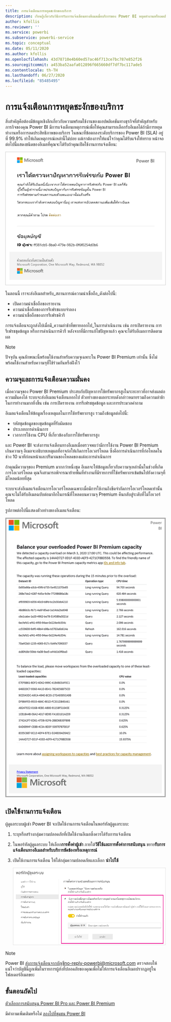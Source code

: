 ```yaml
---
title: การแจ้งเตือนการหยุดชะงักของบริการ
description: เรียนรู้เกี่ยวกับวิธีการรับการแจ้งเตือนทางอีเมลเมื่อบริการของ Power BI หยุดทำงานหรือลดประสิทธิภาพ
author: kfollis
ms.reviewer: ''
ms.service: powerbi
ms.subservice: powerbi-service
ms.topic: conceptual
ms.date: 05/11/2020
ms.author: kfollis
ms.openlocfilehash: 43d78710e4b60ed57ac46f713ce7bc787e852f26
ms.sourcegitcommit: a453ba52aafa012896f665660df7df7bc117ade5
ms.contentlocale: th-TH
ms.lasthandoff: 06/27/2020
ms.locfileid: "85485495"
---
```

# <a name="service-interruption-notifications"></a>การแจ้งเตือนการหยุดชะงักของบริการ

สิ่งสำคัญคือต้องมีข้อมูลเชิงลึกเกี่ยวกับความพร้อมใช้งานของแอปพลิเคชันทางธุรกิจที่สำคัญสำหรับภารกิจของคุณ Power BI มีการแจ้งเตือนเหตุการณ์เพื่อให้คุณสามารถเลือกรับอีเมลได้ถ้ามีการหยุดทำงานหรือการลดประสิทธิภาพของบริการ ในขณะที่ข้อตกลงระดับบริการของ Power BI (SLA) อยู่ที่ 99.9% ทำให้เกิดเหตุการณ์เหล่านี้ไม่บ่อย แต่เราต้องการให้แน่ใจว่าคุณได้รับแจ้งให้ทราบ หน้าจอต่อไปนี้แสดงชนิดของอีเมลที่คุณจะได้รับถ้าคุณเปิดใช้งานการแจ้งเตือน:

![รีเฟรชอีเมลแจ้งเตือน](media/service-interruption-notifications/refresh-notification-email.png)

ในตอนนี้ เราจะส่งอีเมลสำหรับ_สถานการณ์ความน่าเชื่อถือ_ดังต่อไปนี้:

- เปิดความน่าเชื่อถือของรายงาน
- ความน่าเชื่อถือของการรีเฟรชแบบจำลอง
- ความน่าเชื่อถือของการรีเฟรชคิวรี

การแจ้งเตือนจะถูกส่งไปเมื่อมี_ความล่าช้าที่ขยายออกไป_ในการดำเนินงาน เช่น การเปิดรายงาน การรีเฟรชชุดข้อมูล หรือการดำเนินการคิวรี หลังจากที่มีการแก้ไขปัญหาแล้ว คุณจะได้รับอีเมลการติดตามผล

> [!NOTE]
> ปัจจุบัน คุณลักษณะนี้พร้อมใช้งานสำหรับความจุเฉพาะใน Power BI Premium เท่านั้น ซึ่งไม่พร้อมใช้งานสำหรับความจุที่ใช้ร่วมกันหรือฝังไว้

## <a name="capacity-and-reliability-notifications"></a>ความจุและการแจ้งเตือนความมั่นคง

เมื่อความจุของ Power BI Premium ประสบกับปัญหาการใช้ทรัพยากรสูงในระยะยาวที่อาจส่งผลต่อความมั่นคงได้ ระบบจะส่งอีเมลแจ้งเตือนออกไป ตัวอย่างของผลกระทบดังกล่าวหมายรวมถึงความล่าช้าในการทำงานมากยิ่งขึ้น เช่น การเปิดรายงาน การรีเฟรชชุดข้อมูล และการประมวลคำถาม 

อีเมลแจ้งเตือนให้ข้อมูลเรื่องเหตุผลในการใช้ทรัพยากรสูง รวมถึงข้อมูลต่อไปนี้:

* รหัสชุดข้อมูลของชุดข้อมูลที่รับผิดชอบ
* ประเภทการดำเนินการ
* เวลาการใช้งาน CPU ที่เกี่ยวข้องกับการใช้ทรัพยากรสูง

และ Power BI จะส่งการแจ้งเตือนทางอีเมลเมื่อตรวจพบว่ามีการใช้งาน Power BI Premium เกินความจุ อีเมลจะอธิบายเหตุผลที่อาจก่อให้เกิดการโอเวอร์โหลด ซึ่งคือการดำเนินการที่ก่อโหลดในช่วง 10 นาทีก่อนหน้าและปริมาณของโหลดของแต่ละการดำเนินการ 


ถ้าคุณมีความจุของ Premium มากกว่าหนึ่งชุด อีเมลจะให้ข้อมูลเกี่ยวกับความจุเหล่านั้นในช่วงที่เกิดการโอเวอร์โหลด คุณจึงสามารถพิจารณาย้ายพื้นที่ทำงานที่มีรายการที่ใช้ทรัพยากรเข้มข้นไปยังความจุที่มีโหลดน้อยที่สุด

ระบบจะส่งอีเมลแจ้งเตือนการโอเวอร์โหลดเฉพาะเมื่อมีการใช้งานถึงขีดจำกัดการโอเวอร์โหลดเท่านั้น คุณจะไม่ได้รับอีเมลฉบับต่อมาอีกในกรณีที่โหลดบนความจุ Premium คืนกลับสู่ระดับที่ไม่โอเวอร์โหลด

รูปภาพต่อไปนี้แสดงตัวอย่างของอีเมลแจ้งเตือน:

![อีเมลแจ้งเตือนความจุโอเวอร์โหลด](media/service-interruption-notifications/refresh-notification-email-2.png)


## <a name="enable-notifications"></a>เปิดใช้งานการแจ้งเตือน

ผู้ดูแลระบบผู้เช่า Power BI จะเปิดใช้งานการแจ้งเตือนในพอร์ทัลผู้ดูแลระบบ:

1. ระบุหรือสร้างกลุ่มความปลอดภัยที่เปิดใช้งานอีเมลซึ่งควรได้รับการแจ้งเตือน

1. ในพอร์ทัลผู้ดูแลระบบ ให้เลือก**การตั้งค่าผู้เช่า** ภายใต้**วิธีใช้และการตั้งค่าการสนับสนุน** ขยาย**รับการแจ้งเตือนทางอีเมลสำหรับบริการขัดข้องหรือเหตุการณ์**

1. เปิดใช้งานการแจ้งเตือน ให้ใส่กลุ่มความปลอดภัยและเลือก **นำไปใช้**

    ![เปิดใช้งานการแจ้งเตือนบริการ](media/service-interruption-notifications/enable-notifications.png)

> [!NOTE]
> Power BI ส่งการแจ้งเตือนจากบัญชีno-reply-powerbi@microsoft.com ตรวจสอบให้แน่ใจว่าบัญชีนี้ถูกเพิ่มในรายการผู้ส่งที่ปลอดภัยของคุณเพื่อไม่ให้การแจ้งเตือนอีเมลปรากฏอยู่ในโฟลเดอร์อีเมลขยะ

## <a name="next-steps"></a>ขั้นตอนถัดไป

[ตัวเลือกการสนับสนุน Power BI Pro และ Power BI Premium](service-support-options.md)

มีคำถามเพิ่มเติมหรือไม่ [ลองไปที่ชุมชน Power BI](https://community.powerbi.com/)

